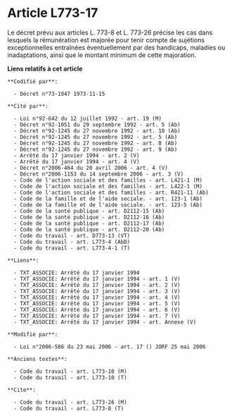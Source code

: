 # Article L773-17

Le décret prévu aux articles L. 773-8 et L. 773-26 précise les cas dans lesquels la rémunération est majorée pour tenir
compte de sujétions exceptionnelles entraînées éventuellement par des handicaps, maladies ou inadaptations, ainsi que le
montant minimum de cette majoration.

**Liens relatifs à cet article**

	**Codifié par**:

	  - Décret n°73-1047 1973-11-15

	**Cité par**:

	  - Loi n°92-642 du 12 juillet 1992 - art. 19 (M)
	  - Décret n°92-1051 du 29 septembre 1992 - art. 5 (Ab)
	  - Décret n°92-1245 du 27 novembre 1992 - art. 10 (Ab)
	  - Décret n°92-1245 du 27 novembre 1992 - art. 5 (Ab)
	  - Décret n°92-1245 du 27 novembre 1992 - art. 8 (Ab)
	  - Décret n°92-1245 du 27 novembre 1992 - art. 9 (Ab)
	  - Arrêté du 17 janvier 1994 - art. 2 (V)
	  - Arrêté du 17 janvier 1994 - art. 4 (V)
	  - Décret n°2006-464 du 20 avril 2006 - art. 4 (V)
	  - Décret n°2006-1153 du 14 septembre 2006 - art. 3 (V)
	  - Code de l'action sociale et des familles - art. L421-1 (M)
	  - Code de l'action sociale et des familles - art. L422-1 (M)
	  - Code de l'action sociale et des familles - art. R421-11 (Ab)
	  - Code de la famille et de l'aide sociale. - art. 123-1 (Ab)
	  - Code de la famille et de l'aide sociale. - art. 123-5 (Ab)
	  - Code de la santé publique - art. D2112-15 (Ab)
	  - Code de la santé publique - art. D2112-16 (Ab)
	  - Code de la santé publique - art. D2112-17 (Ab)
	  - Code de la santé publique - art. D2112-20 (Ab)
	  - Code du travail - art. D773-13 (VT)
	  - Code du travail - art. L773-4 (AbD)
	  - Code du travail - art. L773-4-1 (T)

	**Liens**:

	  - TXT_ASSOCIE: Arrêté du 17 janvier 1994
	  - TXT_ASSOCIE: Arrêté du 17 janvier 1994 - art. 1 (V)
	  - TXT_ASSOCIE: Arrêté du 17 janvier 1994 - art. 2 (V)
	  - TXT_ASSOCIE: Arrêté du 17 janvier 1994 - art. 3 (V)
	  - TXT_ASSOCIE: Arrêté du 17 janvier 1994 - art. 4 (V)
	  - TXT_ASSOCIE: Arrêté du 17 janvier 1994 - art. 5 (V)
	  - TXT_ASSOCIE: Arrêté du 17 janvier 1994 - art. 6 (V)
	  - TXT_ASSOCIE: Arrêté du 17 janvier 1994 - art. 7 (V)
	  - TXT_ASSOCIE: Arrêté du 17 janvier 1994 - art. Annexe (V)

	**Modifié par**:

	  - Loi n°2006-586 du 23 mai 2006 - art. 17 () JORF 25 mai 2006

	**Anciens textes**:

	  - Code du travail - art. L773-10 (M)
	  - Code du travail - art. L773-10 (T)

	**Cite**:

	  - Code du travail - art. L773-26 (M)
	  - Code du travail - art. L773-8 (T)
